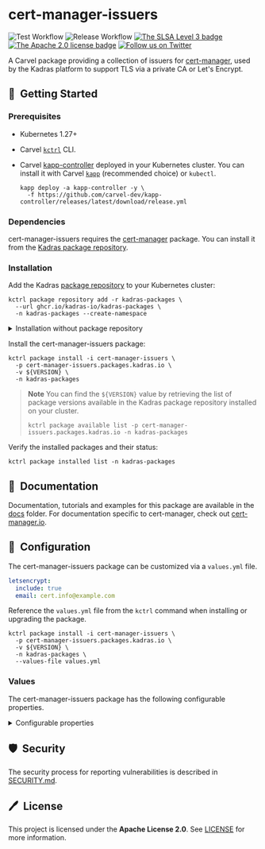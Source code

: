 # cert-manager-issuers

![Test Workflow](https://github.com/kadras-io/cert-manager-issuers/actions/workflows/test.yml/badge.svg)
![Release Workflow](https://github.com/kadras-io/cert-manager-issuers/actions/workflows/release.yml/badge.svg)
[![The SLSA Level 3 badge](https://slsa.dev/images/gh-badge-level3.svg)](https://slsa.dev/spec/v1.0/levels)
[![The Apache 2.0 license badge](https://img.shields.io/badge/License-Apache_2.0-blue.svg)](https://opensource.org/licenses/Apache-2.0)
[![Follow us on Twitter](https://img.shields.io/static/v1?label=Twitter&message=Follow&color=1DA1F2)](https://twitter.com/kadrasIO)

A Carvel package providing a collection of issuers for [cert-manager](https://github.com/kadras-io/package-for-cert-manager), used by the Kadras platform to support TLS via a private CA or Let's Encrypt.

## 🚀&nbsp; Getting Started

### Prerequisites

* Kubernetes 1.27+
* Carvel [`kctrl`](https://carvel.dev/kapp-controller/docs/latest/install/#installing-kapp-controller-cli-kctrl) CLI.
* Carvel [kapp-controller](https://carvel.dev/kapp-controller) deployed in your Kubernetes cluster. You can install it with Carvel [`kapp`](https://carvel.dev/kapp/docs/latest/install) (recommended choice) or `kubectl`.

  ```shell
  kapp deploy -a kapp-controller -y \
    -f https://github.com/carvel-dev/kapp-controller/releases/latest/download/release.yml
  ```

### Dependencies

cert-manager-issuers requires the [cert-manager](https://github.com/kadras-io/package-for-cert-manager) package. You can install it from the [Kadras package repository](https://github.com/kadras-io/kadras-packages).

### Installation

Add the Kadras [package repository](https://github.com/kadras-io/kadras-packages) to your Kubernetes cluster:

  ```shell
  kctrl package repository add -r kadras-packages \
    --url ghcr.io/kadras-io/kadras-packages \
    -n kadras-packages --create-namespace
  ```

<details><summary>Installation without package repository</summary>
The recommended way of installing the cert-manager-issuers package is via the Kadras <a href="https://github.com/kadras-io/kadras-packages">package repository</a>. If you prefer not using the repository, you can add the package definition directly using <a href="https://carvel.dev/kapp/docs/latest/install"><code>kapp</code></a> or <code>kubectl</code>.

  ```shell
  kubectl create namespace kadras-packages
  kapp deploy -a cert-manager-issuers-package -n kadras-packages -y \
    -f https://github.com/kadras-io/cert-manager-issuers/releases/latest/download/metadata.yml \
    -f https://github.com/kadras-io/cert-manager-issuers/releases/latest/download/package.yml
  ```
</details>

Install the cert-manager-issuers package:

  ```shell
  kctrl package install -i cert-manager-issuers \
    -p cert-manager-issuers.packages.kadras.io \
    -v ${VERSION} \
    -n kadras-packages
  ```

> **Note**
> You can find the `${VERSION}` value by retrieving the list of package versions available in the Kadras package repository installed on your cluster.
> 
>   ```shell
>   kctrl package available list -p cert-manager-issuers.packages.kadras.io -n kadras-packages
>   ```

Verify the installed packages and their status:

  ```shell
  kctrl package installed list -n kadras-packages
  ```

## 📙&nbsp; Documentation

Documentation, tutorials and examples for this package are available in the [docs](docs) folder.
For documentation specific to cert-manager, check out [cert-manager.io](https://cert-manager.io).

## 🎯&nbsp; Configuration

The cert-manager-issuers package can be customized via a `values.yml` file.

  ```yaml
  letsencrypt:
    include: true
    email: cert.info@example.com
  ```

Reference the `values.yml` file from the `kctrl` command when installing or upgrading the package.

  ```shell
  kctrl package install -i cert-manager-issuers \
    -p cert-manager-issuers.packages.kadras.io \
    -v ${VERSION} \
    -n kadras-packages \
    --values-file values.yml
  ```

### Values

The cert-manager-issuers package has the following configurable properties.

<details><summary>Configurable properties</summary>

| Config | Default | Description |
|-------|-------------------|-------------|
| `namespace` | `cert-manager` | The namespace where cert-manager is deployed. |
| `letsencrypt.include` | `false` | Whether to include a ClusterIssuer for Let's Encrypt. |
| `letsencrypt.staging` | `true` | Whether to use Let's Encrypt staging, recommended for non-production environments. |
| `letsencrypt.email` | `""` | The email address that Let's Encrypt will use to send info on expiring certificates or other issues. |

</details>

## 🛡️&nbsp; Security

The security process for reporting vulnerabilities is described in [SECURITY.md](SECURITY.md).

## 🖊️&nbsp; License

This project is licensed under the **Apache License 2.0**. See [LICENSE](LICENSE) for more information.
